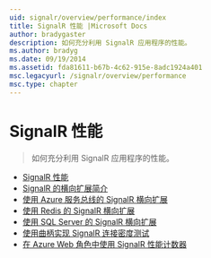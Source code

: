 ```yaml
---
uid: signalr/overview/performance/index
title: SignalR 性能 |Microsoft Docs
author: bradygaster
description: 如何充分利用 SignalR 应用程序的性能。
ms.author: bradyg
ms.date: 09/19/2014
ms.assetid: fda81611-b67b-4c62-915e-8adc1924a401
msc.legacyurl: /signalr/overview/performance
msc.type: chapter
---
```

<a name="signalr-performance"></a>SignalR 性能
====================
> 如何充分利用 SignalR 应用程序的性能。


- [SignalR 性能](signalr-performance.md)
- [SignalR 的横向扩展简介](scaleout-in-signalr.md)
- [使用 Azure 服务总线的 SignalR 横向扩展](scaleout-with-windows-azure-service-bus.md)
- [使用 Redis 的 SignalR 横向扩展](scaleout-with-redis.md)
- [使用 SQL Server 的 SignalR 横向扩展](scaleout-with-sql-server.md)
- [使用曲柄实现 SignalR 连接密度测试](signalr-connection-density-testing-with-crank.md)
- [在 Azure Web 角色中使用 SignalR 性能计数器](using-signalr-performance-counters-in-an-azure-web-role.md)
